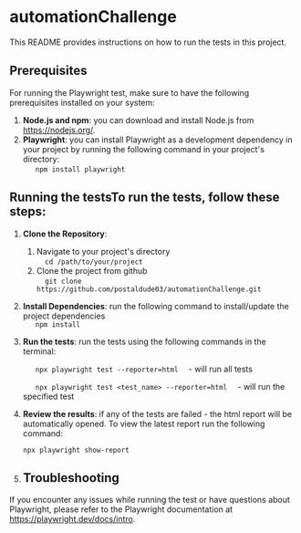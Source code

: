 # automationChallenge
This README provides instructions on how to run the tests in this project.
## Prerequisites
For running the Playwright test, make sure to have the following prerequisites installed on your system:
1. **Node.js and npm**: you can download and install Node.js from https://nodejs.org/.
2. **Playwright**: you can install Playwright as a development dependency in your project by running the following command in your project's directory:       
   ```    npm install playwright    ```
## Running the testsTo run the tests, follow these steps:
1. **Clone the Repository**:
    1. Navigate to your project's directory   
       ```   cd /path/to/your/project   ```
    2. Clone the project from github   
       ```   git clone https://github.com/postaldude03/automationChallenge.git   ```
2. **Install Dependencies**:
   run the following command to install/update the project dependencies    
   ```    npm install     ```
3. **Run the tests**: run the tests using the following commands in the terminal:
 
   ```    npx playwright test --reporter=html   ``` - will run all tests
   
   ```    npx playwright test <test_name> --reporter=html   ``` - will run the specified test
4. **Review the results**: if any of the tests are failed - the html report will be automatically opened. To view the latest report run the following command:
   
    ```npx playwright show-report```
5. ## Troubleshooting
If you encounter any issues while running the test or have questions about Playwright, please refer to the Playwright documentation at https://playwright.dev/docs/intro.